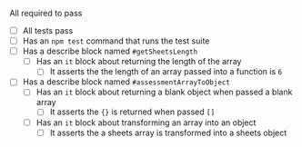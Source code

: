 All required to pass

- [ ] All tests pass
- [ ] Has an `npm test` command that runs the test suite
- [ ] Has a describe block named `#getSheetsLength`
    - [ ] Has an `it` block about returning the length of the array
        - [ ] It asserts the the length of an array passed into a function is `6`
- [ ] Has a describe block named `#assessmentArrayToObject`
    - [ ] Has an `it` block about returning a blank object when passed a blank array
        - [ ] It asserts the `{}` is returned when passed `[]`
    - [ ] Has an `it` block about transforming an array into an object
        - [ ] It asserts the a sheets array is transformed into a sheets object
